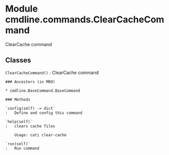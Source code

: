 Module cmdline.commands.ClearCacheCommand
=========================================
ClearCache command

Classes
-------

`ClearCacheCommand()`
:   ClearCache command

    ### Ancestors (in MRO)

    * cmdline.BaseCommand.BaseCommand

    ### Methods

    `config(self) ‑> dict`
    :   Define and config this command

    `help(self)`
    :   clears cache files
        
        Usage: cati clear-cache

    `run(self)`
    :   Run command
